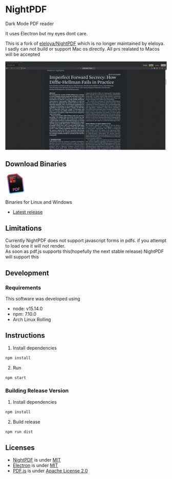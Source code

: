 # NightPDF

Dark Mode PDF reader

It uses Electron but my eyes dont care.

This is a fork of [eleloya/NightPDF](https://github.com/eleloya/NightPDF) which is no longer maintained by eleloya. I sadly can not build or support Mac os directly. All prs realated to Macos will be accepted


![NightPDF screencast](docs/nightpdf.gif?raw=true)

## Download Binaries

![NightPDF logo](docs/nightpdf_small.png?raw=true)

Binaries for Linux and Windows

- [Latest release](https://github.com/advaithm/NightPDF/releases/latest)

## Limitations
Currently NightPDF does not support javascript forms in pdfs. if you attempt to load one it will not render.</br>
As soon as pdf.js supports this(hopefully the next stable release) NightPDF will support this

## Development

### Requirements

This software was developed using
- node: v15.14.0
- npm: 7.10.0
- Arch Linux Rolling

## Instructions

1. Install dependencies
```bash
npm install
```
2. Run
```bash
npm start
```
### Building Release Version

1. Install dependencies
```bash
npm install
```

2. Build release
```bash
npm run dist
```


## Licenses

- [NightPDF](https://github.com/advaithm/NightPDF) is under [MIT](LICENSE)
- [Electron](https://github.com/electron/electron) is under [MIT](https://github.com/electron/electron/blob/master/LICENSE)
- [PDF.js](https://mozilla.github.io/pdf.js/) is under [Apache License 2.0](https://github.com/mozilla/pdf.js/blob/master/LICENSE)
